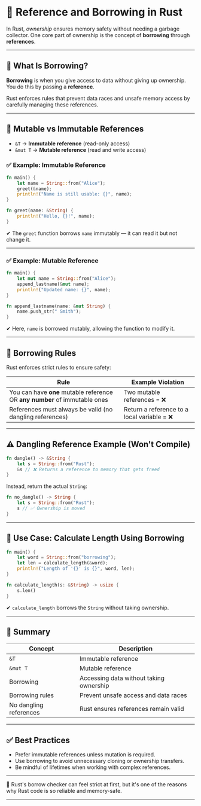 # 📌 Reference and Borrowing in Rust

In Rust, *ownership* ensures memory safety without needing a garbage collector. One core part of ownership is the concept of **borrowing** through **references**.

---

## 🔁 What Is Borrowing?

**Borrowing** is when you give access to data without giving up ownership. You do this by passing a **reference**.

Rust enforces rules that prevent data races and unsafe memory access by carefully managing these references.

---

## 🧷 Mutable vs Immutable References

- `&T` → **Immutable reference** (read-only access)
- `&mut T` → **Mutable reference** (read and write access)

### ✅ Example: Immutable Reference

```rust
fn main() {
    let name = String::from("Alice");
    greet(&name);
    println!("Name is still usable: {}", name);
}

fn greet(name: &String) {
    println!("Hello, {}!", name);
}
````

✔ The `greet` function borrows `name` immutably — it can read it but not change it.

---

### ✅ Example: Mutable Reference

```rust
fn main() {
    let mut name = String::from("Alice");
    append_lastname(&mut name);
    println!("Updated name: {}", name);
}

fn append_lastname(name: &mut String) {
    name.push_str(" Smith");
}
```

✔ Here, `name` is borrowed mutably, allowing the function to modify it.

---

## 🚫 Borrowing Rules

Rust enforces strict rules to ensure safety:

| Rule                                                                       | Example Violation                          |
| -------------------------------------------------------------------------- | ------------------------------------------ |
| You can have **one** mutable reference OR **any number** of immutable ones | Two mutable references = ❌                 |
| References must always be valid (no dangling references)                   | Return a reference to a local variable = ❌ |

---

## ⚠️ Dangling Reference Example (Won't Compile)

```rust
fn dangle() -> &String {
    let s = String::from("Rust");
    &s // ❌ Returns a reference to memory that gets freed
}
```

Instead, return the actual `String`:

```rust
fn no_dangle() -> String {
    let s = String::from("Rust");
    s // ✅ Ownership is moved
}
```

---

## 🧪 Use Case: Calculate Length Using Borrowing

```rust
fn main() {
    let word = String::from("borrowing");
    let len = calculate_length(&word);
    println!("Length of '{}' is {}", word, len);
}

fn calculate_length(s: &String) -> usize {
    s.len()
}
```

✔ `calculate_length` borrows the `String` without taking ownership.

---

## 🧠 Summary

| Concept                | Description                             |
| ---------------------- | --------------------------------------- |
| `&T`                   | Immutable reference                     |
| `&mut T`               | Mutable reference                       |
| Borrowing              | Accessing data without taking ownership |
| Borrowing rules        | Prevent unsafe access and data races    |
| No dangling references | Rust ensures references remain valid    |

---

## ✅ Best Practices

* Prefer immutable references unless mutation is required.
* Use borrowing to avoid unnecessary cloning or ownership transfers.
* Be mindful of lifetimes when working with complex references.

---

📘 Rust's borrow checker can feel strict at first, but it's one of the reasons why Rust code is so reliable and memory-safe.

---
